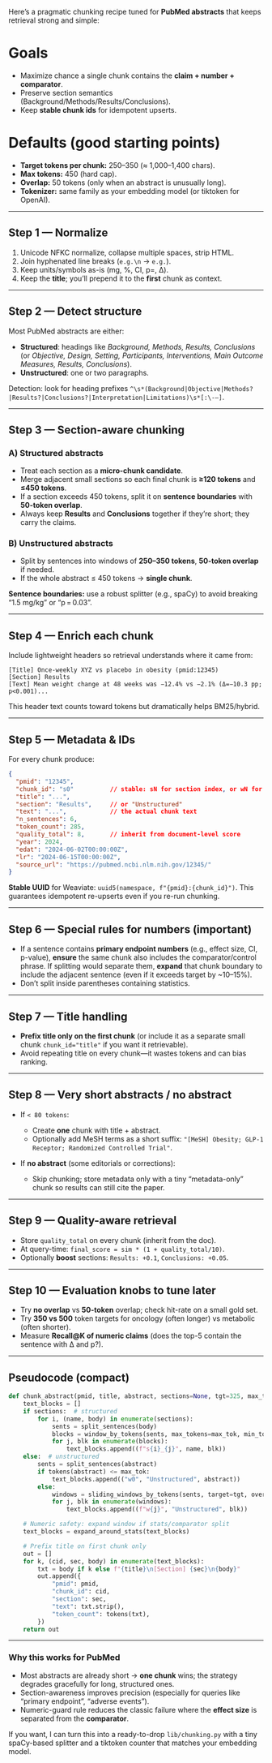 Here’s a pragmatic chunking recipe tuned for **PubMed abstracts** that keeps retrieval strong and simple:

# Goals

* Maximize chance a single chunk contains the **claim + number + comparator**.
* Preserve section semantics (Background/Methods/Results/Conclusions).
* Keep **stable chunk ids** for idempotent upserts.

# Defaults (good starting points)

* **Target tokens per chunk:** 250–350 (≈ 1,000–1,400 chars).
* **Max tokens:** 450 (hard cap).
* **Overlap:** 50 tokens (only when an abstract is unusually long).
* **Tokenizer:** same family as your embedding model (or tiktoken for OpenAI).

---

## Step 1 — Normalize

1. Unicode NFKC normalize, collapse multiple spaces, strip HTML.
2. Join hyphenated line breaks (`e.g.\n` → `e.g.`).
3. Keep units/symbols as-is (mg, %, CI, p=, Δ).
4. Keep the **title**; you’ll prepend it to the **first** chunk as context.

---

## Step 2 — Detect structure

Most PubMed abstracts are either:

* **Structured**: headings like *Background, Methods, Results, Conclusions* (or *Objective, Design, Setting, Participants, Interventions, Main Outcome Measures, Results, Conclusions*).
* **Unstructured**: one or two paragraphs.

Detection: look for heading prefixes `^\s*(Background|Objective|Methods?|Results?|Conclusions?|Interpretation|Limitations)\s*[:\-–]`.

---

## Step 3 — Section-aware chunking

### A) Structured abstracts

* Treat each section as a **micro-chunk candidate**.
* Merge adjacent small sections so each final chunk is **≥120 tokens** and **≤450 tokens**.
* If a section exceeds 450 tokens, split it on **sentence boundaries** with **50-token overlap**.
* Always keep **Results** and **Conclusions** together if they’re short; they carry the claims.

### B) Unstructured abstracts

* Split by sentences into windows of **250–350 tokens**, **50-token overlap** if needed.
* If the whole abstract ≤ 450 tokens → **single chunk**.

**Sentence boundaries:** use a robust splitter (e.g., spaCy) to avoid breaking “1.5 mg/kg” or “p = 0.03”.

---

## Step 4 — Enrich each chunk

Include lightweight headers so retrieval understands where it came from:

```
[Title] Once-weekly XYZ vs placebo in obesity (pmid:12345)
[Section] Results
[Text] Mean weight change at 48 weeks was −12.4% vs −2.1% (Δ=−10.3 pp; p<0.001)...
```

This header text counts toward tokens but dramatically helps BM25/hybrid.

---

## Step 5 — Metadata & IDs

For every chunk produce:

```json
{
  "pmid": "12345",
  "chunk_id": "s0"          // stable: sN for section index, or wN for window index
  "title": "...",
  "section": "Results",     // or "Unstructured"
  "text": "...",            // the actual chunk text
  "n_sentences": 6,
  "token_count": 285,
  "quality_total": 8,       // inherit from document-level score
  "year": 2024,
  "edat": "2024-06-02T00:00:00Z",
  "lr": "2024-06-15T00:00:00Z",
  "source_url": "https://pubmed.ncbi.nlm.nih.gov/12345/"
}
```

**Stable UUID** for Weaviate: `uuid5(namespace, f"{pmid}:{chunk_id}")`.
This guarantees idempotent re-upserts even if you re-run chunking.

---

## Step 6 — Special rules for numbers (important)

* If a sentence contains **primary endpoint numbers** (e.g., effect size, CI, p-value), **ensure** the same chunk also includes the comparator/control phrase. If splitting would separate them, **expand** that chunk boundary to include the adjacent sentence (even if it exceeds target by \~10–15%).
* Don’t split inside parentheses containing statistics.

---

## Step 7 — Title handling

* **Prefix title only on the first chunk** (or include it as a separate small chunk `chunk_id="title"` if you want it retrievable).
* Avoid repeating title on every chunk—it wastes tokens and can bias ranking.

---

## Step 8 — Very short abstracts / no abstract

* If `< 80 tokens`:

  * Create **one** chunk with title + abstract.
  * Optionally add MeSH terms as a short suffix: `"[MeSH] Obesity; GLP-1 Receptor; Randomized Controlled Trial"`.
* If **no abstract** (some editorials or corrections):

  * Skip chunking; store metadata only with a tiny “metadata-only” chunk so results can still cite the paper.

---

## Step 9 — Quality-aware retrieval

* Store `quality_total` on every chunk (inherit from the doc).
* At query-time: `final_score = sim * (1 + quality_total/10)`.
* Optionally **boost** sections: `Results: +0.1`, `Conclusions: +0.05`.

---

## Step 10 — Evaluation knobs to tune later

* Try **no overlap** vs **50-token** overlap; check hit-rate on a small gold set.
* Try **350 vs 500** token targets for oncology (often longer) vs metabolic (often shorter).
* Measure **Recall\@K of numeric claims** (does the top-5 contain the sentence with Δ and p?).

---

## Pseudocode (compact)

```python
def chunk_abstract(pmid, title, abstract, sections=None, tgt=325, max_tok=450, ovlp=50):
    text_blocks = []
    if sections:  # structured
        for i, (name, body) in enumerate(sections):
            sents = split_sentences(body)
            blocks = window_by_tokens(sents, max_tokens=max_tok, min_tokens=120, overlap=ovlp)
            for j, blk in enumerate(blocks):
                text_blocks.append((f"s{i}_{j}", name, blk))
    else:  # unstructured
        sents = split_sentences(abstract)
        if tokens(abstract) <= max_tok:
            text_blocks.append(("w0", "Unstructured", abstract))
        else:
            windows = sliding_windows_by_tokens(sents, target=tgt, overlap=ovlp, hard_max=max_tok)
            for j, blk in enumerate(windows):
                text_blocks.append((f"w{j}", "Unstructured", blk))

    # Numeric safety: expand window if stats/comparator split
    text_blocks = expand_around_stats(text_blocks)

    # Prefix title on first chunk only
    out = []
    for k, (cid, sec, body) in enumerate(text_blocks):
        txt = body if k else f"{title}\n[Section] {sec}\n{body}"
        out.append({
            "pmid": pmid,
            "chunk_id": cid,
            "section": sec,
            "text": txt.strip(),
            "token_count": tokens(txt),
        })
    return out
```

---

### Why this works for PubMed

* Most abstracts are already short → **one chunk** wins; the strategy degrades gracefully for long, structured ones.
* Section-awareness improves precision (especially for queries like “primary endpoint”, “adverse events”).
* Numeric-guard rule reduces the classic failure where the **effect size** is separated from the **comparator**.

If you want, I can turn this into a ready-to-drop `lib/chunking.py` with a tiny spaCy-based splitter and a tiktoken counter that matches your embedding model.
